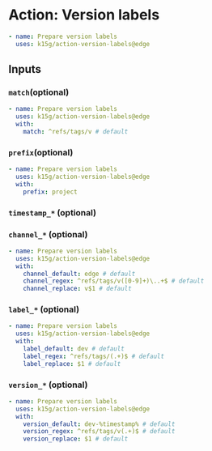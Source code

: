 # Action: Version labels

```yaml
- name: Prepare version labels
  uses: k15g/action-version-labels@edge
```


## Inputs


### `match`(optional)

```yaml
- name: Prepare version labels
  uses: k15g/action-version-labels@edge
  with:
    match: ^refs/tags/v # default
```


### `prefix`(optional)

```yaml
- name: Prepare version labels
  uses: k15g/action-version-labels@edge
  with:
    prefix: project
```


### `timestamp_*` (optional)


### `channel_*` (optional)

```yaml
- name: Prepare version labels
  uses: k15g/action-version-labels@edge
  with:
    channel_default: edge # default
    channel_regex: ^refs/tags/v([0-9]+)\..+$ # default
    channel_replace: v$1 # default
```


### `label_*` (optional)

```yaml
- name: Prepare version labels
  uses: k15g/action-version-labels@edge
  with:
    label_default: dev # default
    label_regex: ^refs/tags/(.+)$ # default
    label_replace: $1 # default
```


### `version_*` (optional)

```yaml
- name: Prepare version labels
  uses: k15g/action-version-labels@edge
  with:
    version_default: dev-%timestamp% # default
    version_regex: ^refs/tags/v(.+)$ # default
    version_replace: $1 # default
```